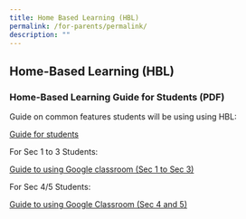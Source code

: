 ```yaml
---
title: Home Based Learning (HBL)
permalink: /for-parents/permalink/
description: ""
---
```

## Home-Based Learning (HBL)


  

### Home-Based Learning Guide for Students (PDF)

  

Guide on common features students will be using using HBL:

[Guide for students](https://www.loyangviewsec.moe.edu.sg/qql/slot/u826/Guide%20for%20students.pdf)  

  

For Sec 1 to 3 Students:

[Guide to using Google classroom (Sec 1 to Sec 3)](https://www.loyangviewsec.moe.edu.sg/qql/slot/u826/google%20classroom%20slides%20Sec%201%20to%20Sec%203.pdf)   

  

For Sec 4/5 Students:

[Guide to using Google Classroom (Sec 4 and 5)](https://www.loyangviewsec.moe.edu.sg/qql/slot/u783/Connecting%20with%20our%20Community/2020%20HBL/google%20classroom%20slides%20(student).pdf)